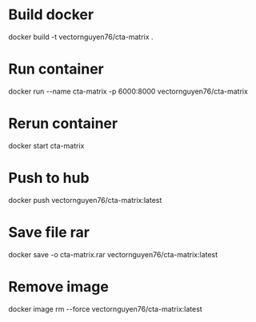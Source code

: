 # Build docker
docker build -t vectornguyen76/cta-matrix .

# Run container
docker run --name cta-matrix -p 6000:8000 vectornguyen76/cta-matrix

# Rerun container
docker start cta-matrix

# Push to hub
docker push vectornguyen76/cta-matrix:latest

# Save file rar
docker save -o cta-matrix.rar vectornguyen76/cta-matrix:latest

# Remove image
docker image rm --force vectornguyen76/cta-matrix:latest